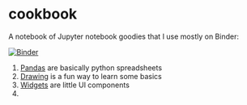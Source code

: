 # cookbook
A notebook of Jupyter notebook goodies that I use mostly on Binder:

[![Binder](https://mybinder.org/badge_logo.svg)](https://mybinder.org/v2/gh/dbrunton/cookbook/master)

1. [Pandas](https://github.com/dbrunton/cookbook/blob/master/Pandas.ipynb) are basically python spreadsheets
2. [Drawing](https://github.com/dbrunton/cookbook/blob/master/Turtle%20Drawing.ipynb) is a fun way to learn some basics
3. [Widgets](https://github.com/dbrunton/cookbook/blob/master/Widgets.ipynb) are little UI components
4. 
